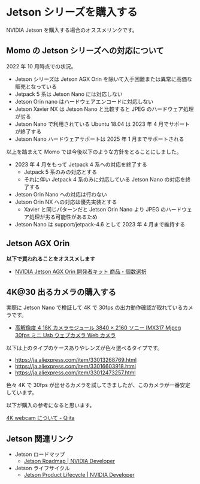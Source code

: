 # Jetson シリーズを購入する

NVIDIA Jetson を購入する場合のオススメリンクです。

## Momo の Jetson シリーズへの対応について

2022 年 10 月時点での状況。

- Jetson シリーズは Jetson AGX Orin を除いて入手困難または異常に高価な販売となっている
- Jetpack 5 系は Jetson Nano には対応しない
- Jetson Orin nano はハードウェアエンコードに対応しない
- Jetson Xavier NX は Jetson Nano と比較すると JPEG のハードウェア処理が劣る
- Jetson Nano で利用されている Ubuntu 18.04 は 2023 年 4 月でサポートが終了する
- Jetson Nano ハードウェアサポートは 2025 年 1 月までサポートされる

以上を踏まえて Momo では今後以下のような方針をとることにしました。

- 2023 年 4 月をもって Jetpack 4 系への対応を終了する
    - Jetpack 5 系のみの対応とする
    - それに伴い Jetpack 4 系のみに対応している Jetson Nano の対応を終了する
- Jetson Orin Nano への対応は行わない
- Jetson Orin NX への対応は優先実装とする
    - Xavier と同じパターンだと Jetson Orin Nano より JPEG のハードウェア処理が劣る可能性があるため
- Jetson Nano は support/jetpack-4.6 として 2023 年 4 月まで維持する

## Jetson AGX Orin

**以下で買われることをオススメします**

- [NVIDIA Jetson AGX Orin 開発者キット 商品・個数選択](https://ryoyo-direct.jp/shopping/jetson-orin/jetson-orin)

## 4K@30 出るカメラの購入する

実際に Jetson Nano で検証して 4K で 30fps の出力動作確認が取れているカメラです。

- [高解像度 4 18K カメラモジュール 3840 × 2160 ソニー IMX317 Mjpeg 30fps ミニ Usb ウェブカメラ Web カメラ](https://ja.aliexpress.com/item/32999909513.html)

以下は上のタイプのケースありやレンズが色々選べるタイプです。

- https://ja.aliexpress.com/item/33013268769.html
- https://ja.aliexpress.com/item/33016603918.html
- https://ja.aliexpress.com/item/33012473257.html

色々 4K で 30fps が出せるカメラを試してきましたが、このカメラが一番安定しています。

以下が購入の参考になると思います。

[4K webcam について \- Qiita](https://qiita.com/tetsu_koba/items/8b4921f257a46a15d2a7)


## Jetson 関連リンク

- Jetson ロードマップ
    - [Jetson Roadmap \| NVIDIA Developer](https://developer.nvidia.com/embedded/develop/roadmap)
- Jetson ライフサイクル
    - [Jetson Product Lifecycle \| NVIDIA Developer](https://developer.nvidia.com/embedded/lifecycle)


